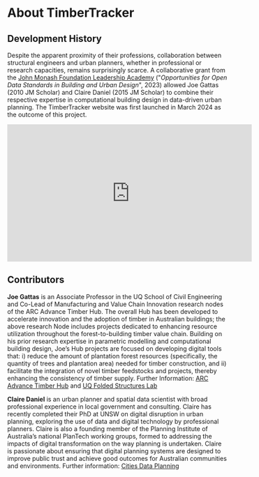 




# About TimberTracker

## Development History


Despite the apparent proximity of their professions, collaboration between structural engineers and urban planners, whether in professional or research capacities, remains surprisingly scarce. 
A collaborative grant from the [John Monash Foundation Leadership Academy](https://www.johnmonash.com/the-leadership-academy/collaborative-grants) ("*Opportunities for Open Data Standards in Building and Urban Design*", 2023) allowed Joe Gattas (2010 JM Scholar) and Claire Daniel (2015 JM Scholar) to combine their respective expertise in computational building design in data-driven urban planning. The TimberTracker  website was first launched in March 2024 as the outcome of this project.

<div align="center">
<iframe width="560" height="315" src="https://www.youtube.com/embed/Bb9vjSz6RLc?si=x9zXUkgeEUxY62Qn" title="YouTube video player" frameborder="0" allow="accelerometer; autoplay; clipboard-write; encrypted-media; gyroscope; picture-in-picture; web-share" allowfullscreen></iframe>
</div>

## Contributors
**Joe Gattas** is an Associate Professor in the UQ School of Civil Engineering and Co-Lead of Manufacturing and Value Chain Innovation research nodes of the ARC Advance Timber Hub. The overall Hub has been developed to accelerate innovation and the adoption of timber in Australian buildings; the above research Node includes projects dedicated to enhancing resource utilization throughout the forest-to-building timber value chain. Building on his prior research expertise in parametric modelling and computational building design, Joe’s Hub projects are focused on developing digital tools that: i) reduce the amount of plantation forest resources (specifically, the quantity of trees and plantation area) needed for timber construction, and ii) facilitate the integration of novel timber feedstocks and projects, thereby enhancing the consistency of timber supply. Further Information: [ARC Advance Timber Hub](https://www.advance-timber-hub.org/) and [UQ Folded Structures Lab](http://foldedstructureslab.com/)

**Claire Daniel** is an urban planner and spatial data scientist with broad professional experience in local government and consulting. Claire has recently completed their PhD at UNSW on digital disruption in urban planning, exploring the use of data and digital technology by professional planners. Claire is also a founding member of the Planning Institute of Australia’s national PlanTech working groups, formed to addressing the impacts of digital transformation on the way planning is undertaken. Claire is passionate about ensuring that digital planning systems are designed to improve public trust and achieve good outcomes for Australian communities and environments. Further information: [Cities Data Planning](https://www.citiesdataplanning.com/index.html)


